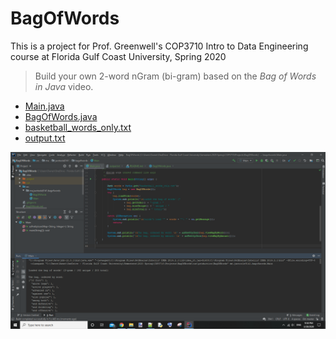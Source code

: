 # BagOfWords

This is a project for Prof. Greenwell's COP3710 Intro to Data Engineering course at Florida Gulf Coast University, Spring 2020

> Build your own 2-word nGram (bi-gram) based on the _Bag of Words in Java_ video.

- [Main.java](./src/me/jwotoole9141/bagofwords/Main.java)
- [BagOfWords.java](./src/me/jwotoole9141/bagofwords/BagOfWords.java)
- [basketball_words_only.txt](./basketball_words_only.txt)
- [output.txt](./output.txt)

![output screenshot](./output.png)
